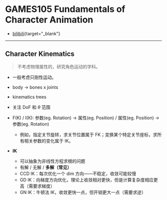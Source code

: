 # GAMES105 Fundamentals of Character Animation

- [bilibili](https://www.bilibili.com/video/BV1GG4y1p7fF/?p=3&vd_source=a63694cf86898f9b2b3f4d6d997aac63){target="_blank"}

---

## Character Kinematics

> 不考虑物理属性的，研究角色运动的学科。

- 一般考虑只刚性运动。
- body -> bones x joints
- kinematics trees
- 关注 DoF 和 $\theta$ 范围
- F(K) / I(K): 参数(eg. Rotation) -> 属性(eg. Position) / 属性(eg. Position) -> 参数(eg. Rotation)
    - 例如，指定关节旋转，求关节位置属于 FK；变换某个特定关节座标，求所有相关参数的变化属于 IK。

- **IK**
    - 可以抽象为非线性方程求根的问题
    - 有解 / 无解 / **多解（常见）**
    - CCD IK：每次优化一个 dim 方向——不稳定，收敛可能较慢
    - GD IK：向梯度方向优化，理论上收敛相对更快，但是计算复杂度相应更高（需要求梯度）
    - GN IK：牛顿法 IK，收敛更快一点，但开销更大一点（需要求逆）